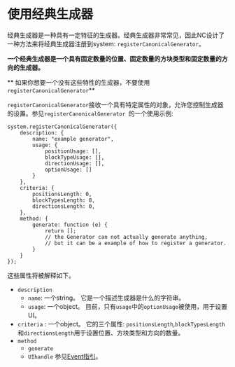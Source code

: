 # 使用经典生成器

经典生成器是一种具有一定特征的生成器。经典生成器非常常见，因此NC设计了一种方法来将经典生成器注册到system: `registerCanonicalGenerator`。

**一个经典生成器是一个具有固定数量的位置、固定数量的方块类型和固定数量的方向的生成器。**

** 如果你想要一个没有这些特性的生成器，不要使用`registerCanonicalGenerator`**

`registerCanonicalGenerator`接收一个具有特定属性的对象，允许您控制生成器的设置。参见`registerCanonicalGenerator `的一个使用示例:
```JS
system.registerCanonicalGenerator({
    description: {
        name: "example generator",
        usage: {
            positionUsage: [],
            blockTypeUsage: [],
            directionUsage: [],
            optionUsage: []
        }
    },
    criteria: {
        positionsLength: 0,
        blockTypesLength: 0,
        directionsLength: 0,
    },
    method: {
        generate: function (e) {
            return [];
            // the Generator can not actually generate anything,
            // but it can be a example of how to register a generator.
        }
    }
});
```
这些属性将被解释如下。

* `description`
  * `name`: 一个string。
    它是一个描述生成器是什么的字符串。
  * `usage`: 一个object。
    目前，只有`usage`中的`optionUsage`被使用，用于设置UI。
* `criteria` : 一个object。
  它的三个属性: `positionsLength`,`blockTypesLength`和`directionsLength`用于设置位置、方块类型和方向的数量。
* `method`
  * `generate`
  * `UIhandle`
  参见[Event指引](guide-for-event.md)。
